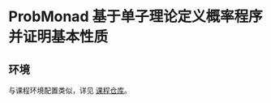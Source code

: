 # ProbMonad 基于单子理论定义概率程序并证明基本性质 #

## 环境 

与课程环境配置类似，详见 [课程仓库](https://bitbucket.org/WxWyashen/cs2612-2024fall)。
